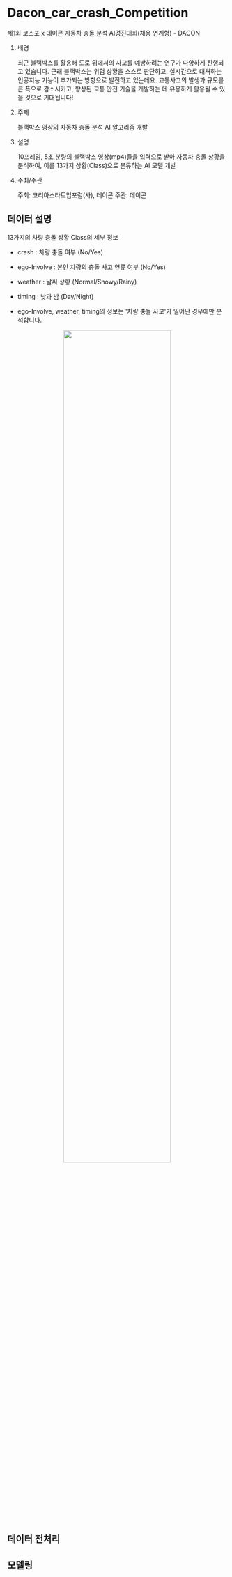 # Dacon_car_crash_Competition

제1회 코스포 x 데이콘 자동차 충돌 분석 AI경진대회(채용 연계형) - DACON

1. 배경

    최근 블랙박스를 활용해 도로 위에서의 사고를 예방하려는 연구가 다양하게 진행되고 있습니다.
    근래 블랙박스는 위험 상황을 스스로 판단하고, 실시간으로 대처하는 인공지능 기능이 추가되는 방향으로 발전하고 있는데요. 교통사고의 발생과 규모를 큰 폭으로 감소시키고, 향상된 교통 안전 기술을 개발하는 데 유용하게 활용될 수 있을 것으로 기대됩니다!

2. 주제

    블랙박스 영상의 자동차 충돌 분석 AI 알고리즘 개발

3. 설명

    10프레임, 5초 분량의 블랙박스 영상(mp4)들을 입력으로 받아 자동차 충돌 상황을 분석하여,
    이를 13가지 상황(Class)으로 분류하는 AI 모델 개발

4. 주최/주관

    주최: 코리아스타트업포럼(사), 데이콘
    주관: 데이콘

## 데이터 설명
13가지의 차량 충돌 상황 Class의 세부 정보

- crash : 차량 충돌 여부 (No/Yes)

- ego-Involve : 본인 차량의 충돌 사고 연류 여부 (No/Yes)

- weather : 날씨 상황 (Normal/Snowy/Rainy)

- timing : 낮과 밤 (Day/Night)

- ego-Involve, weather, timing의 정보는 '차량 충돌 사고'가 일어난 경우에만 분석합니다.

<p align="center">
<img src = "https://dacon.s3.ap-northeast-2.amazonaws.com/competition/236064/editor-image/1675581601829146.jpeg" width="70%" height="70%">
</p>


## 데이터 전처리

## 모델링


